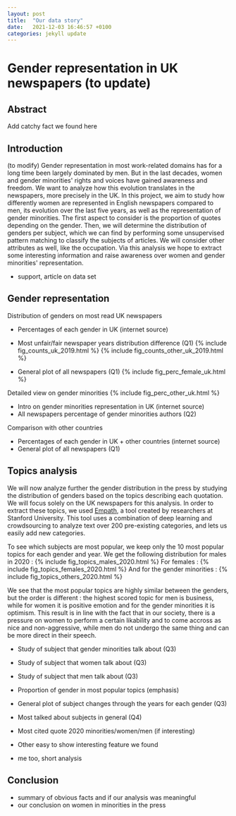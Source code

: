 ```yaml
---
layout: post
title:  "Our data story"
date:   2021-12-03 16:46:57 +0100
categories: jekyll update
---
```


# Gender representation in UK newspapers (to update)

## Abstract

Add catchy fact we found here

## Introduction

(to modify) Gender representation in most work-related domains has for a long time been largely dominated by men. But in the last decades, women and gender minorities' rights and voices have gained awareness and freedom. We want to analyze how this evolution translates in the newspapers, more precisely in the UK. In this project, we aim to study how differently women are represented in English newspapers compared to men, its evolution over the last five years, as well as the representation of gender minorities. The first aspect to consider is the proportion of quotes depending on the gender. Then, we will determine the distribution of genders per subject, which we can find by performing some unsupervised pattern matching to classify the subjects of articles. We will consider other attributes as well, like the occupation. Via this analysis we hope to extract some interesting information and raise awareness over women and gender minorities' representation.
+ support, article on data set

## Gender representation
Distribution of genders on most read UK newspapers 
- Percentages of each gender in UK (internet source)

- Most unfair/fair newspaper years distribution difference (Q1)
{% include fig_counts_uk_2019.html %}
{% include fig_counts_other_uk_2019.html %}
- General plot of all newspapers (Q1) 
{% include fig_perc_female_uk.html %}


Detailed view on gender minorities
{% include fig_perc_other_uk.html %}
- Intro on gender minorities representation in UK (internet source)
- All newspapers percentage of gender minorities authors (Q2)

Comparison with other countries
- Percentages of each gender in UK + other countries (internet source)
- General plot of all newspapers (Q1)

## Topics analysis

We will now analyze further the gender distribution in the press by studying the distribution of genders based on the topics describing each quotation.
We will focus solely on the UK newspapers for this analysis.
In order to extract these topics, we used  [Empath](https://hci.stanford.edu/publications/2016/ethan/empath-chi-2016.pdf), a tool created by researchers at Stanford University. This tool uses a combination of deep learning and crowdsourcing to analyze text over 200 pre-existing categories, and lets us easily add new categories. 

To see which subjects are most popular, we keep only the 10 most popular topics for each gender and year. We get the following distribution for males in 2020 : 
{% include fig_topics_males_2020.html %}
For females : 
{% include fig_topics_females_2020.html %}
And for the gender minorities : 
{% include fig_topics_others_2020.html %}

We see that the most popular topics are highly similar between the genders, but the order is different : the highest scored topic for men is business, while for women it is positive emotion and for the gender minorities it is optimism. 
This result is in line with the fact that in our society, there is a pressure on women to perform a certain likability and to come accross as nice and non-aggressive, while men do not undergo the same thing and can be more direct in their speech.



- Study of subject that gender minorities talk about (Q3)
- Study of subject that women talk about (Q3)
- Study of subject that men talk about (Q3)

- Proportion of gender in most popular topics (emphasis)

- General plot of subject changes through the years for each gender (Q3)

- Most talked about subjects in general (Q4)
- Most cited quote 2020 minorities/women/men (if interesting)
- Other easy to show interesting feature we found
- me too, short analysis

## Conclusion
- summary of obvious facts and if our analysis was meaningful
- our conclusion on women in minorities in the press
